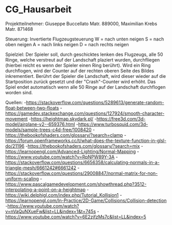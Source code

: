 # CG_Hausarbeit
Projektteilnehmer: Giuseppe Buccellato Matr. 889000, Maximilian Krebs Matr. 871468

Steuerung: Invertierte Flugzeugsteuerung 	W = nach unten neigen
						S = nach oben neigen
						A = nach links neigen
						D = nach rechts neigen

Spielziel: Der Spieler soll, durch geschicktes lenken des Flugzeugs, alle 50 Ringe, welche verstreut auf der Landschaft plaziert wurden, durchfliegen (hierbei reicht es wenn der Spieler einen Ring berührt). 
	Wird ein Ring durchflogen, wird der Counter auf der rechten oberen Seite des Bildes inkrementiert. Berührt der Spieler die Landschaft, wird dieser wieder auf die Startposition zurück gesetzt und der "Crash"-Counter wird erhöht.
	Das Spiel endet automatisch wenn alle 50 Ringe auf der Landschaft durchflogen worden sind.


Quellen:
	-https://stackoverflow.com/questions/5289613/generate-random-float-between-two-floats
	-https://gamedev.stackexchange.com/questions/127924/smooth-character-movement
	-https://heightmap.skydark.pl/
	-https://free3d.com/3d-model/airplane-v2--659376.html
	-https://www.turbosquid.com/3d-models/sample-trees-c4d-free/1008420
	-https://thebookofshaders.com/glossary/?search=clamp
	-https://forum.openframeworks.cc/t/what-does-the-texture-function-in-glsl-do/21196
	-https://thebookofshaders.com/glossary/?search=mix
	-https://learnopengl.com/Advanced-Lighting/Normal-Mapping
	-https://www.youtube.com/watch?v=RpNPW89Y-3A
	-https://stackoverflow.com/questions/6656358/calculating-normals-in-a-triangle-mesh/6661242#6661242
	-https://stackoverflow.com/questions/29008847/normal-matrix-for-non-uniform-scaling
	-https://www.pascalgamedevelopment.com/showthread.php?3512-interpolating-a-point-on-a-heightmap
	-https://wiki.delphigl.com/index.php/Tutorial_Kollision1
	-https://learnopengl.com/In-Practice/2D-Game/Collisions/Collision-detection
	-https://www.youtube.com/watch?v=nVaQuNXueFw&list=LL&index=1&t=745s
	-https://www.youtube.com/watch?v=6E2zjfzMs7c&list=LL&index=5
	
	
